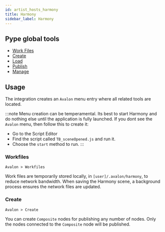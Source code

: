 ```yaml
---
id: artist_hosts_harmony
title: Harmony
sidebar_label: Harmony
---
```


## Pype global tools

-   [Work Files](artist_tools.md#workfiles)
-   [Create](artist_tools.md#creator)
-   [Load](artist_tools.md#loader)
-   [Publish](artist_tools.md#publisher)
-   [Manage](artist_tools.md#inventory)

## Usage

The integration creates an `Avalon` menu entry where all related tools are located.

:::note
Menu creation can be temperamental. Its best to start Harmony and do nothing else until the application is fully launched.
If you dont see the `Avalon` menu, then follow this to create it:
- Go to the Script Editor
- Find the script called `TB_sceneOpened.js` and run it.
- Choose the `start` method to run.
:::

### Workfiles

`Avalon > Workfiles`

Work files are temporarily stored locally, in `[user]/.avalon/harmony`, to reduce network bandwidth. When saving the Harmony scene, a background process ensures the network files are updated.

### Create

`Avalon > Create`

You can create `Composite` nodes for publishing any number of nodes. Only the nodes connected to the `Composite` node will be published.
